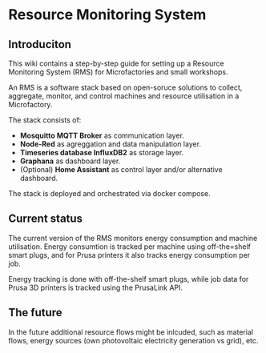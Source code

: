 # Resource Monitoring System

## Introduciton 

This wiki contains a step-by-step guide for setting up a Resource Monitoring System (RMS) for Microfactories and small workshops.

An RMS is a software stack based on open-soruce solutions to collect, aggregate, monitor, and control machines and resource utilisation in a Microfactory.

The stack consists of:

* **Mosquitto MQTT Broker** as communication layer.  
* **Node-Red** as agreggation and data manipulation layer.
* **Timeseries database InfluxDB2** as storage layer.
* **Graphana** as dashboard layer.
* (Optional) **Home Assistant** as control layer and/or alternative dashboard.
  
The stack is deployed and orchestrated via docker compose.

## Current status

The current version of the RMS monitors energy consumption and machine utilisation.
Energy consumtion is tracked per machine using off-the=shelf smart plugs, and for Prusa printers it also tracks energy consumption per job.

Energy tracking is done with off-the-shelf smart plugs, while job data for Prusa 3D printers is tracked using the PrusaLink API.

## The future

In the future additional resource flows might be inlcuded, such as material flows, energy sources (own photovoltaic electricity generation vs grid), etc.

